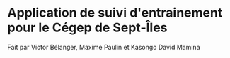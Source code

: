 # Application de suivi d'entrainement pour le Cégep de Sept-Îles

Fait par Victor Bélanger, Maxime Paulin et Kasongo David Mamina 
